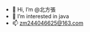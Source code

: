 - 👋 Hi, I’m @北方張
- 👀 I’m interested in java
- 📫 zm244046625@163.com

<!---
zm244046625/zm244046625 is a ✨ special ✨ repository because its `README.md` (this file) appears on your GitHub profile.
You can click the Preview link to take a look at your changes.
--->
